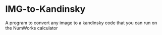 # IMG-to-Kandinsky
A program to convert any image to a kandinsky code that you can run on the NumWorks calculator
